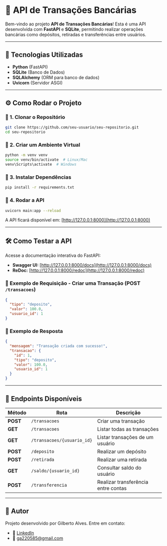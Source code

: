 # 📌 API de Transações Bancárias

Bem-vindo ao projeto **API de Transações Bancárias**! Esta é uma API desenvolvida com **FastAPI** e **SQLite**, permitindo realizar operações bancárias como depósitos, retiradas e transferências entre usuários.

---

## 🚀 Tecnologias Utilizadas
- **Python** (FastAPI)
- **SQLite** (Banco de Dados)
- **SQLAlchemy** (ORM para banco de dados)
- **Uvicorn** (Servidor ASGI)

---

## ⚙️ Como Rodar o Projeto

### 🔹 1. Clonar o Repositório
```bash
git clone https://github.com/seu-usuario/seu-repositorio.git
cd seu-repositorio
```

### 🔹 2. Criar um Ambiente Virtual
```bash
python -m venv venv
source venv/bin/activate  # Linux/Mac
venv\Scripts\activate  # Windows
```

### 🔹 3. Instalar Dependências
```bash
pip install -r requirements.txt
```

### 🔹 4. Rodar a API
```bash
uvicorn main:app --reload
```

A API ficará disponível em: [http://127.0.0.1:8000](http://127.0.0.1:8000)

---

## 🛠️ Como Testar a API
Acesse a documentação interativa do FastAPI:
- **Swagger UI:** [http://127.0.0.1:8000/docs](http://127.0.0.1:8000/docs)
- **ReDoc:** [http://127.0.0.1:8000/redoc](http://127.0.0.1:8000/redoc)

### 📌 Exemplo de Requisição - Criar uma Transação (POST `/transacoes`)
```json
{
  "tipo": "deposito",
  "valor": 100.0,
  "usuario_id": 1
}
```

### 📌 Exemplo de Resposta
```json
{
  "mensagem": "Transação criada com sucesso!",
  "transacao": {
    "id": 1,
    "tipo": "deposito",
    "valor": 100.0,
    "usuario_id": 1
  }
}
```

---

## 📌 Endpoints Disponíveis
| Método | Rota | Descrição |
|---------|------|-------------|
| **POST** | `/transacoes` | Criar uma transação |
| **GET** | `/transacoes` | Listar todas as transações |
| **GET** | `/transacoes/{usuario_id}` | Listar transações de um usuário |
| **POST** | `/deposito` | Realizar um depósito |
| **POST** | `/retirada` | Realizar uma retirada |
| **GET** | `/saldo/{usuario_id}` | Consultar saldo do usuário |
| **POST** | `/transferencia` | Realizar transferência entre contas |

---

## 📌 Autor
Projeto desenvolvido por Gilberto Alves. Entre em contato:
- 💼 [LinkedIn](https://www.linkedin.com/in/gilberto-alves-silva-desenvolvedor-software)
- 📧 ga220585@gmail.com

